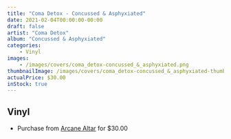 ```yaml
---
title: "Coma Detox - Concussed & Asphyxiated"
date: 2021-02-04T00:00:00-00:00
draft: false
artist: "Coma Detox"
album: "Concussed & Asphyxiated"
categories:
    - Vinyl
images:
    - /images/covers/coma_detox-concussed_&_asphyxiated.png
thumbnailImage: /images/covers/coma_detox-concussed_&_asphyxiated-thumb.png
actualPrice: $30.00
inStock: true
---
```


## Vinyl
* Purchase from [Arcane Altar](https://arcanealtar.bigcartel.com/product/coma-detox-concussed-asphyxiated-12-lp) for $30.00
